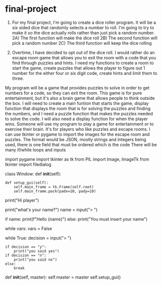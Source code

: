 # final-project
1) For my final project, I'm going to create a dice roller program. It will be a six sided dice that randomly selects a number to roll. I'm going to try to make it so the dice actually rolls rather than just pick a random number.
2A) The first function will make the dice roll
2B) The second function will pick a random number
2C) The third function will keep the dice rolling

2) Overtime, I have decided to opt out of the dice roll. I would rather do an escape room game that allows you to exit the room with a code that you find through puzzles and hints. I need my functions to create a room to start the game, create puzzles that allows the player to figure out 1 number for the either four or six digit code, create hints and limit them to three.

My program will be a game that provides puzzles to solve in order to get numbers for a code, so they can exit the room. This game is for pure entertainment, but it's also a brain game that allows people to think outside the box.
  I will need to create a main funtion that starts the game, display function that displays the room that is for solving the puzzles and finding the numbers, and I need a puzzle function that makes the puzzles needed to solve the code. I will also need a display function for when the player wins. 
  Someone will use my program to play a game for entertainment or to exercise their brain. It's for players who like puzzles and escape rooms.
  I can use tkinter or pygame to import the images for the escape room and puzzles. The format would be JSON, mostly strings and integers being used, there is one field that must be ordered which is the code
  There will be many if/while loops and inputs
  





import pygame
import tkinter as tk
from PIL import Image, ImageTk
from tkinter import filedialog


class Window:
    def __init__(self):

    def setup_gui(self):
        self.main_frame = tk.Frame(self.root)
        self.main_frame.pack(padx=10, pady=10)

print("Hi player")

print("what's your name?")
name = input("> ")

if name:
    print(f"Hello {name}")
else:
    print("You must insert your name")

while vars:
    vars = False

while True:
    decision = input("> ")

    if decision == "y":
        print("you said yes")
    if decision == "n":
        print("you said no")
    else:
        break


def __init__(self, master):
    self.master = master
    self.setup_gui()
